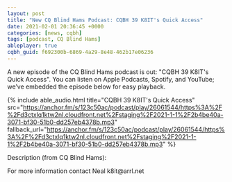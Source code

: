 ```yaml
---
layout: post
title: "New CQ Blind Hams Podcast: CQBH 39 K8IT's Quick Access"
date: 2021-02-01 20:36:45 +0000
categories: [news, cqbh]
tags: [podcast, CQ Blind Hams]
ableplayer: true
cqbh_guid: f692300b-6869-4a29-8e48-462b17e06236
---
```


A new episode of the CQ Blind Hams podcast is out: "CQBH 39 K8IT&#x27;s Quick Access". You can listen on Apple Podcasts, Spotify, and YouTube; we’ve embedded the episode below for easy playback.

{% include able_audio.html title="CQBH 39 K8IT&#x27;s Quick Access" src="https://anchor.fm/s/123c50ac/podcast/play/26061544/https%3A%2F%2Fd3ctxlq1ktw2nl.cloudfront.net%2Fstaging%2F2021-1-1%2F2b4be40a-3071-bf30-51b0-dd257eb4378b.mp3" fallback_url="https://anchor.fm/s/123c50ac/podcast/play/26061544/https%3A%2F%2Fd3ctxlq1ktw2nl.cloudfront.net%2Fstaging%2F2021-1-1%2F2b4be40a-3071-bf30-51b0-dd257eb4378b.mp3" %}

Description (from CQ Blind Hams):

<p>For more information contact Neal k8it@arrl.net</p>
